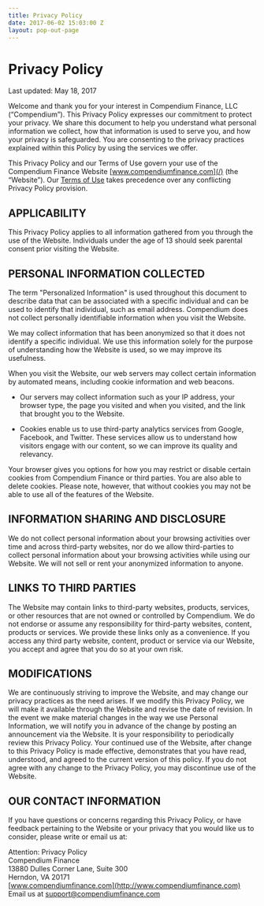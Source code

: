 ```yaml
---
title: Privacy Policy
date: 2017-06-02 15:03:00 Z
layout: pop-out-page
---
```

# Privacy Policy 

Last updated: May 18, 2017

Welcome and thank you for your interest in Compendium Finance, LLC (“Compendium”). This Privacy Policy expresses our commitment to protect your privacy. We share this document to help you understand what personal information we collect, how that information is used to serve you, and how your privacy is safeguarded. You are consenting to the privacy practices explained within this Policy by using the services we offer.


This Privacy Policy and our Terms of Use govern your use of the Compendium Finance Website [www.compendiumfinance.com](/)  (the “Website”). Our [Terms of Use](/terms-of-use.html) takes precedence over any conflicting Privacy Policy provision. 
 
## APPLICABILITY

This Privacy Policy applies to all information gathered from you through the use of the Website. Individuals under the age of 13 should seek parental consent prior visiting the Website. 
 
## PERSONAL INFORMATION COLLECTED
The term "Personalized Information" is used throughout this document to describe data that can be associated with a specific individual and can be used to identify that individual, such as email address. Compendium does not collect personally identifiable information when you visit the Website.
 
We may collect information that has been anonymized so that it does not identify a specific individual. We use this information solely for the purpose of understanding how the Website is used, so we may improve its usefulness.
 
When you visit the Website, our web servers may collect certain information by automated means, including cookie information and web beacons. 
 
  + Our servers may collect information such as your IP address, your browser type, the page you visited and when you visited, and the link that brought you to the Website.
 
  + Cookies enable us to use third-party analytics services from Google, Facebook, and Twitter. These services allow us to understand how visitors engage with our content, so we can improve its quality and relevancy. 
 
Your browser gives you options for how you may restrict or disable certain cookies from Compendium Finance or third parties. You are also able to delete cookies. Please note, however, that without cookies you may not be able to use all of the features of the Website.
 
## INFORMATION SHARING AND DISCLOSURE

We do not collect personal information about your browsing activities over time and across third-party websites, nor do we allow third-parties to collect personal information about your browsing activities while using our Website. We will not sell or rent your anonymized information to anyone. 
 
## LINKS TO THIRD PARTIES

The Website may contain links to third-party websites, products, services, or other resources that are not owned or controlled by Compendium. We do not endorse or assume any responsibility for third-party websites, content, products or services. We provide these links only as a convenience. If you access any third party website, content, product or service via our Website, you accept and agree that you do so at your own risk.
 
## MODIFICATIONS

We are continuously striving to improve the Website, and may change our privacy practices as the need arises. If we modify this Privacy Policy, we will make it available through the Website and revise the date of revision. In the event we make material changes in the way we use Personal Information, we will notify you in advance of the change by posting an announcement via the Website. It is your responsibility to periodically review this Privacy Policy. Your continued use of the Website, after change to this Privacy Policy is made effective, demonstrates that you have read, understood, and agreed to the current version of this policy. If you do not agree with any change to the Privacy Policy, you may discontinue use of the Website.
 
## OUR CONTACT INFORMATION

If you have questions or concerns regarding this Privacy Policy, or have feedback pertaining to the Website or your privacy that you would like us to consider, please write or email us at:

Attention: Privacy Policy   
Compendium Finance   
13880 Dulles Corner Lane, Suite 300   
Herndon, VA 20171   
[www.compendiumfinance.com](http://www.compendiumfinance.com)   
Email us at [support@compendiumfinance.com](mailto:support@compendiumfinance.com)






